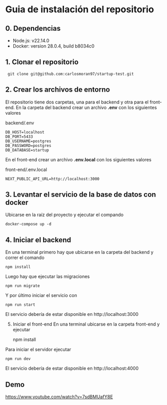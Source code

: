 # Guia de instalación del repositorio

## 0. Dependencias

 - Node.js: v22.14.0
 - Docker: version 28.0.4, build b8034c0

## 1. Clonar el repositorio

     git clone git@github.com:carlosmoran97/startup-test.git
 
## 2. Crear los archivos de entorno
El repositorio tiene dos carpetas, una para el backend y otra para el front-end.
En la carpeta del backend crear un archivo **.env** con los siguientes valores

backend/.env

    DB_HOST=localhost
    DB_PORT=5433
    DB_USERNAME=postgres
    DB_PASSWORD=postgres
    DB_DATABASE=startup

En el front-end crear un archivo **.env.local** con los siguientes valores

front-end/.env.local

    NEXT_PUBLIC_API_URL=http://localhost:3000

## 3. Levantar el servicio de la base de datos con docker
Ubicarse en la raíz del proyecto y ejecutar el compando

    docker-compose up -d

## 4. Iniciar el backend
En una terminal primero hay que ubicarse en la carpeta del backend y correr el comando

    npm install
Luego hay que ejecutar las migraciones

    npm run migrate
Y por último iniciar el servicio con

    npm run start
El servicio debería de estar disponible en http://localhost:3000

5. Iniciar el front-end
En una terminal ubicarse en la carpeta front-end y ejecutar

    npm install

Para iniciar el servidor ejecutar

    npm run dev

El servicio debería de estar disponible en http://localhost:4000

## Demo
https://www.youtube.com/watch?v=7sdBMUafY8E
